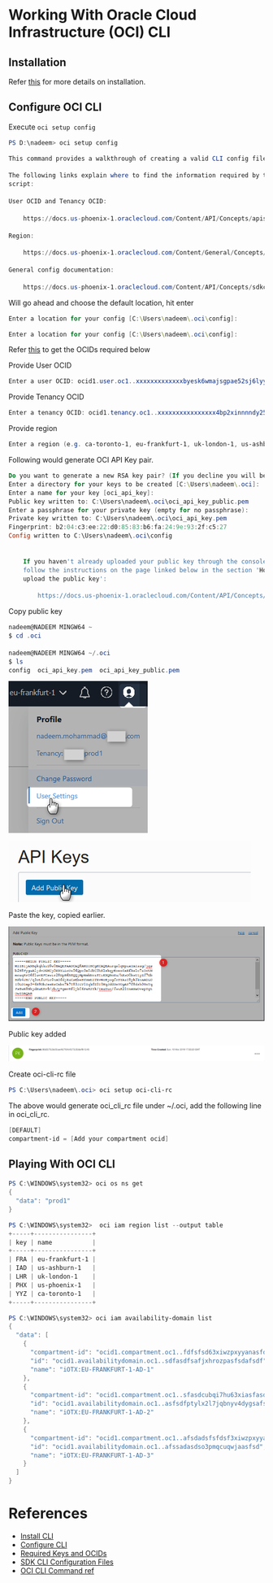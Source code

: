 # Working With Oracle Cloud Infrastructure (OCI) CLI


## Installation

Refer [this](https://docs.cloud.oracle.com/iaas/Content/API/SDKDocs/cliinstall.htm) for more details on installation.


## Configure OCI CLI

Execute `oci setup config`

```Powershell
PS D:\nadeem> oci setup config
```

```Powershell
This command provides a walkthrough of creating a valid CLI config file.
 
The following links explain where to find the information required by this
script:
 
User OCID and Tenancy OCID:
 
    https://docs.us-phoenix-1.oraclecloud.com/Content/API/Concepts/apisigningkey.htm#Other
 
Region:
 
    https://docs.us-phoenix-1.oraclecloud.com/Content/General/Concepts/regions.htm
 
General config documentation:
 
    https://docs.us-phoenix-1.oraclecloud.com/Content/API/Concepts/sdkconfig.htm
```

Will go ahead and choose the default location, hit enter

```Powershell
Enter a location for your config [C:\Users\nadeem\.oci\config]:
```

```Powershell
Enter a location for your config [C:\Users\nadeem\.oci\config]:
```

Refer [this](GettingOCIDs.md) to get the OCIDs required below

Provide User OCID

```Powershell
Enter a user OCID: ocid1.user.oc1..xxxxxxxxxxxxxbyesk6wmajsgpae52sj6lyyyyyyyyyy
```
Provide Tenancy OCID

```Powershell
Enter a tenancy OCID: ocid1.tenancy.oc1..xxxxxxxxxxxxxxxx4bp2xinnnndy25ps6csc7yyyyyyyyyyyy
```
Provide region

```Powershell
Enter a region (e.g. ca-toronto-1, eu-frankfurt-1, uk-london-1, us-ashburn-1, us-phoenix-1): eu-frankfurt-1
```

Following would generate OCI API Key pair.

```Powershell
Do you want to generate a new RSA key pair? (If you decline you will be asked to supply the path to an existing key.) [Y/n]: Y
Enter a directory for your keys to be created [C:\Users\nadeem\.oci]:
Enter a name for your key [oci_api_key]:
Public key written to: C:\Users\nadeem\.oci\oci_api_key_public.pem
Enter a passphrase for your private key (empty for no passphrase):
Private key written to: C:\Users\nadeem\.oci\oci_api_key.pem
Fingerprint: b2:04:c3:ee:22:d0:85:83:b6:fa:24:9e:93:2f:c5:27
Config written to C:\Users\nadeem\.oci\config

 
    If you haven't already uploaded your public key through the console,
    follow the instructions on the page linked below in the section 'How to
    upload the public key':
 
        https://docs.us-phoenix-1.oraclecloud.com/Content/API/Concepts/apisigningkey.htm#How2
```
Copy public key

```Powershell
nadeem@NADEEM MINGW64 ~
$ cd .oci
 
nadeem@NADEEM MINGW64 ~/.oci
$ ls
config  oci_api_key.pem  oci_api_key_public.pem

```


![](../resources/oci-user-settings.png)

![](../resources/oci-add-public-key.png)

Paste the key, copied earlier.

![](../resources/oci-add-public-key-dialog.png)

Public key added

![](../resources/ocid-public-key-added.png)


Create oci-cli-rc file

```Powershell
PS C:\Users\nadeem\.oci> oci setup oci-cli-rc
```

The above would generate oci_cli_rc file under ~/.oci, add the following line in oci_cli_rc.

```Powershell
[DEFAULT]
compartment-id = [Add your compartment ocid]
```

## Playing With OCI CLI

```Powershell
PS C:\WINDOWS\system32> oci os ns get
{
  "data": "prod1"
}
```

```Powershell
PS C:\WINDOWS\system32>  oci iam region list --output table
+-----+----------------+
| key | name           |
+-----+----------------+
| FRA | eu-frankfurt-1 |
| IAD | us-ashburn-1   |
| LHR | uk-london-1    |
| PHX | us-phoenix-1   |
| YYZ | ca-toronto-1   |
+-----+----------------+
```

```Powershell
PS C:\WINDOWS\system32> oci iam availability-domain list
{
  "data": [
    {
      "compartment-id": "ocid1.compartment.oc1..fdfsfsd63xiwzpxyyanasfdsfsdfsd",
      "id": "ocid1.availabilitydomain.oc1..sdfasdfsafjxhrozpasfsdafsdf",
      "name": "iOTX:EU-FRANKFURT-1-AD-1"
    },
    {
      "compartment-id": "ocid1.compartment.oc1..sfasdcubqi7hu63xiasfasdfsadfsdf",
      "id": "ocid1.availabilitydomain.oc1..asfsdfptylx2l7jqbnyv4dygsafsdassafsadf",
      "name": "iOTX:EU-FRANKFURT-1-AD-2"
    },
    {
      "compartment-id": "ocid1.compartment.oc1..afsdadsfsfdsf3xiwzpxyyasfsdf",
      "id": "ocid1.availabilitydomain.oc1..afssadasdso3pmqcuqwjaasfsd",
      "name": "iOTX:EU-FRANKFURT-1-AD-3"
    }
  ]
}
```

# References
* [Install CLI](https://docs.cloud.oracle.com/iaas/Content/API/SDKDocs/cliinstall.htm)
* [Configure CLI](https://docs.cloud.oracle.com/iaas/Content/API/SDKDocs/cliconfigure.htm)
* [Required Keys and OCIDs](https://docs.cloud.oracle.com/iaas/Content/API/Concepts/apisigningkey.htm#How)
* [SDK CLI Configuration Files](https://docs.cloud.oracle.com/iaas/Content/API/Concepts/sdkconfig.htm)
* [OCI CLI Command ref](https://docs.cloud.oracle.com/iaas/tools/oci-cli/latest/oci_cli_docs/cmdref/setup/config.html)